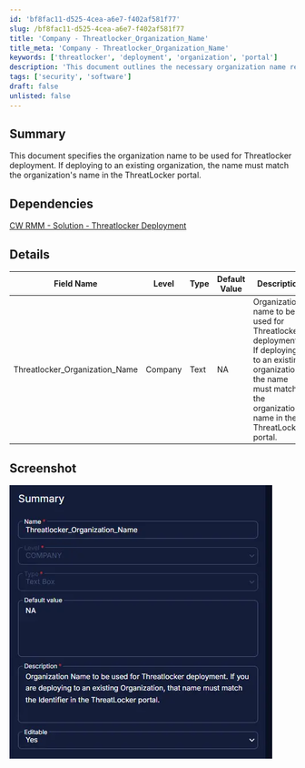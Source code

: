 ```yaml
---
id: 'bf8fac11-d525-4cea-a6e7-f402af581f77'
slug: /bf8fac11-d525-4cea-a6e7-f402af581f77
title: 'Company - Threatlocker_Organization_Name'
title_meta: 'Company - Threatlocker_Organization_Name'
keywords: ['threatlocker', 'deployment', 'organization', 'portal']
description: 'This document outlines the necessary organization name required for deploying Threatlocker. It emphasizes the importance of matching the name with the existing organization in the ThreatLocker portal for successful deployment.'
tags: ['security', 'software']
draft: false
unlisted: false
---
```


## Summary

This document specifies the organization name to be used for Threatlocker deployment. If deploying to an existing organization, the name must match the organization's name in the ThreatLocker portal.

## Dependencies

[CW RMM - Solution - Threatlocker Deployment](/docs/c9969bad-d2da-45ec-90fe-d6be82479ebc)

## Details

| Field Name                     | Level   | Type  | Default Value | Description                                                                                                                    | Editable |
|--------------------------------|---------|-------|---------------|-------------------------------------------------------------------------------------------------------------------------------|----------|
| Threatlocker_Organization_Name | Company | Text  | NA            | Organization name to be used for Threatlocker deployment. If deploying to an existing organization, the name must match the organization's name in the ThreatLocker portal. | Yes      |

## Screenshot

![Screenshot](../../../static/img/docs/bf8fac11-d525-4cea-a6e7-f402af581f77/image_1.webp)

